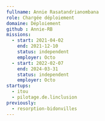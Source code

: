 ```yaml
---
fullname: Annie Rasatandrianombana
role: Chargée déploiement
domaine: Déploiement
github : Annie-RB
missions:
  - start: 2021-04-02
    end: 2021-12-10
    status: independent
    employer: Octo
  - start: 2022-02-07
    end: 2024-03-31
    status: independent
    employer: Octo
startups:
  - itou
  - pilotage.de.linclusion
previously:
  - resorption-bidonvilles
---
```


